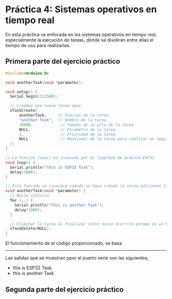 # Práctica 4: Sistemas operativos en tiempo real

En esta práctica va enfocada en los sistemas operativos en tiempo real, especialmente la ejecución de tareas, dónde se dividirán entre ellas el tiempo de uso para realizarlas.

## Primera parte del ejercicio práctico
```c++
#include<Arduino.h>

void anotherTask(void *parameter);

void setup() {
  Serial.begin(112500);

  // Creamos una nueva tarea aquí
  xTaskCreate(
      anotherTask,     // Función de la tarea
      "another Task",  // Nombre de la tarea
      10000,            // Tamaño de la pila de la tarea
      NULL,             // Parámetro de la tarea
      1,                // Prioridad de la tarea
      NULL              // Manejador de la tarea para realizar un seguimiento de la tarea creada
  );
}

// La función loop() es invocada por el loopTask de Arduino ESP32
void loop() {
  Serial.println("this is ESP32 Task");
  delay(1000);
}

// Esta función se invocará cuando se haya creado la tarea adicional (anotherTask)
void anotherTask(void *parameter) {
  // Bucle infinito
  for (;;) {
    Serial.println("this is another Task");
    delay(1000);
  }

  // Eliminar la tarea al finalizar (esto nunca ocurrirá porque es un bucle infinito)
  vTaskDelete(NULL);
}
```
El funcionamiento de el código proporcionado, se basa 
______

Las salidas que se muestran ppor el puerto serie son las siguientes;
   - this is ESP32 Task
   - this is another Task

## Segunda parte del ejercicio práctico
